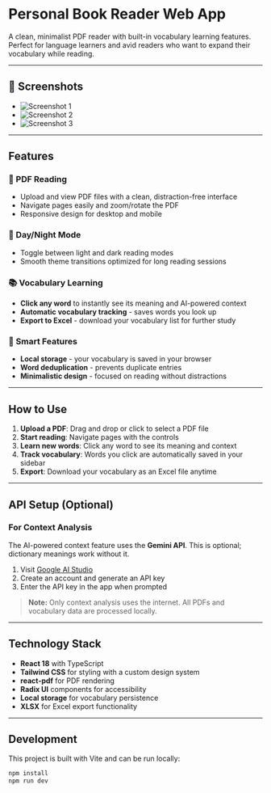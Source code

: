 # Personal Book Reader Web App

A clean, minimalist PDF reader with built-in vocabulary learning features. Perfect for language learners and avid readers who want to expand their vocabulary while reading.

---

## 📸 Screenshots

<!-- Add your screenshots here -->
- ![Screenshot 1](path/to/screenshot1.png)
- ![Screenshot 2](path/to/screenshot2.png)
- ![Screenshot 3](path/to/screenshot3.png)

---

## Features

### 📖 PDF Reading
- Upload and view PDF files with a clean, distraction-free interface
- Navigate pages easily and zoom/rotate the PDF
- Responsive design for desktop and mobile

### 🌙 Day/Night Mode
- Toggle between light and dark reading modes
- Smooth theme transitions optimized for long reading sessions

### 📚 Vocabulary Learning
- **Click any word** to instantly see its meaning and AI-powered context
- **Automatic vocabulary tracking** - saves words you look up
- **Export to Excel** - download your vocabulary list for further study

### 🎯 Smart Features
- **Local storage** - your vocabulary is saved in your browser
- **Word deduplication** - prevents duplicate entries
- **Minimalistic design** - focused on reading without distractions

---

## How to Use

1. **Upload a PDF**: Drag and drop or click to select a PDF file
2. **Start reading**: Navigate pages with the controls
3. **Learn new words**: Click any word to see its meaning and context
4. **Track vocabulary**: Words you click are automatically saved in your sidebar
5. **Export**: Download your vocabulary as an Excel file anytime

---

## API Setup (Optional)

### For Context Analysis
The AI-powered context feature uses the **Gemini API**. This is optional; dictionary meanings work without it.

1. Visit [Google AI Studio](https://makersuite.google.com/app/apikey)
2. Create an account and generate an API key
3. Enter the API key in the app when prompted

> **Note:** Only context analysis uses the internet. All PDFs and vocabulary data are processed locally.

---

## Technology Stack

- **React 18** with TypeScript
- **Tailwind CSS** for styling with a custom design system
- **react-pdf** for PDF rendering
- **Radix UI** components for accessibility
- **Local storage** for vocabulary persistence
- **XLSX** for Excel export functionality

---

## Development

This project is built with Vite and can be run locally:

```bash
npm install
npm run dev
